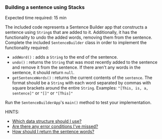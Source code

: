 ### Building a sentence using Stacks

Expected time required: 15 min

The included code represents a Sentence Builder app that constructs a sentence using `String`s 
that are added to it. Additionally, it has the functionality to undo the added words, removing
them from the sentence. Complete the included `SentenceBuilder` class in order to implement 
the functionality required:

* `addWord()` : adds a `String` to the end of the sentence.
* `undo()` : returns the `String` that was most recently added to the sentence and remove it 
    from the sentence. If there aren't any words in the sentence, it should return `null`.
* `getSentenceWords()` : returns the current contents of the `sentence`. The format should be 
    a `String` with each word separated by commas with square brackets around the entire `String`.
    Examples: `"[This, is, a, sentence]"` or `"[]"` or `"[This]"`

Run the `SentenceBuilderApp`'s `main()` method to test your implementation.

HINTS:
* [Which data structure should I use?](hints/hint-01.md)
* [Are there any error conditions I've missed?](hints/hint-02.md)
* [How should I return the sentence words?](hints/hint-03.md)
